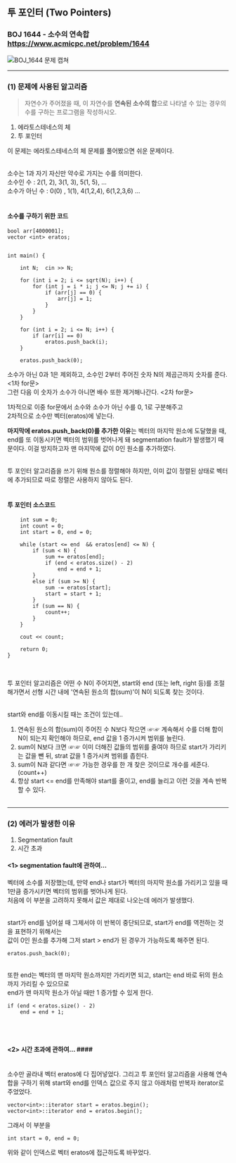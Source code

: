 ## 투 포인터 (Two Pointers)
### BOJ 1644 - 소수의 연속합  <https://www.acmicpc.net/problem/1644>  
  
  
  ![BOJ_1644 문제 캡쳐](https://user-images.githubusercontent.com/83392219/136643382-8e27b480-8df5-4179-8893-7f896195923f.JPG)
  
  
<hr/>  
  
### (1) 문제에 사용된 알고리즘 ###
> 자연수가 주어졌을 때, 이 자연수를 **연속된 소수의 합**으로 나타낼 수 있는 경우의 수를 구하는 프로그램을 작성하시오.  

1. 에라토스테네스의 체
2. 투 포인터

이 문제는 에라토스테네스의 체 문제를 풀어봤으면 쉬운 문제이다.<br><br> 

소수는 1과 자기 자신만 약수로 가지는 수를 의미한다.  
소수인 수 : 2(1, 2), 3(1, 3), 5(1, 5), ...  
소수가 아닌 수 : 0(0) , 1(1), 4(1,2,4), 6(1,2,3,6) ...<br><br>


#### 소수를 구하기 위한 코드 ####  
```
bool arr[4000001];
vector <int> eratos;


int main() {

	int N;	cin >> N;

	for (int i = 2; i <= sqrt(N); i++) {
		for (int j = i * i; j <= N; j += i) {
			if (arr[j] == 0) {
				arr[j] = 1;
			}
		}
	}

	for (int i = 2; i <= N; i++) {
		if (arr[i] == 0)
			eratos.push_back(i);
	}

	eratos.push_back(0);

```

소수가 아닌 0과 1은 제외하고, 소수인 2부터 주어진 숫자 N의 제곱근까지 숫자를 준다. <1차 for문>  
그런 다음 이 숫자가 소수가 아니면 배수 또한 제거해나간다. <2차 for문> <br>

1차적으로 이중 for문에서 소수와 소수가 아닌 수를 0, 1로 구분해주고  
2차적으로 소수만 벡터(eratos)에 넣는다.    

**마지막에 eratos.push_back(0)를 추가한 이유**는 벡터의 마지막 원소에 도달했을 때, end를 또 이동시키면 벡터의 범위를 벗어나게 돼 segmentation fault가 발생했기 때문이다. 이걸 방지하고자 맨 마지막에 값이 0인 원소를 추가하였다. <br> <br>

투 포인터 알고리즘을 쓰기 위해 원소를 정렬해야 하지만, 이미 값이 정렬된 상태로 벡터에 추가되므로 따로 정렬은 사용하지 않아도 된다. <br><br>


#### 투 포인터 소스코드 ####   
```
	int sum = 0;
	int count = 0;
	int start = 0, end = 0;

	while (start <= end  && eratos[end] <= N) {	
		if (sum < N) {
			sum += eratos[end];
			if (end < eratos.size() - 2)
				end = end + 1;
		}
		else if (sum >= N) {
			sum -= eratos[start];
			start = start + 1;
		}
		if (sum == N) {
			count++;
		}
	}
	
	cout << count;

	return 0;
}
```  
<br>

투 포인터 알고리즘은 어떤 수 N이 주어지면,
start와 end (또는 left, right 등)를 조절해가면서 선형 시간 내에 '연속된 원소의 합(sum)'이 N이 되도록 찾는 것이다. <br><br>

start와 end를 이동시킬 때는 조건이 있는데..  
1. 연속된 원소의 합(sum)이 주어진 수 N보다 작으면  ☞☞ 계속해서 수를 더해 합이 N이 되는지 확인해야 하므로,  end 값을 1 증가시켜 범위를 늘린다.
2. sum이 N보다 크면  ☞☞ 이미 더해진 값들의 범위를 줄여야 하므로 start가 가리키는 값을 뺀 뒤, strat 값을 1 증가시켜 범위를 좁힌다.
3. sum이 N과 같다면  ☞☞ 가능한 경우를 한 개 찾은 것이므로 개수를 세준다. (count++)
4. 항상 start <= end를 만족해야 start를 줄이고, end를 늘리고 이런 것을 계속 반복할 수 있다. <br><br>

<hr/>

### (2) 에러가 발생한 이유 ###
1. Segmentation fault
2. 시간 초과

#### <1> segmentation fault에 관하여... ####

벡터에 소수를 저장했는데, 만약 end나 start가 벡터의 마지막 원소를 가리키고 있을 때 1만큼 증가시키면 벡터의 범위를 벗어나게 된다. <br>
처음에 이 부분을 고려하지 못해서 값은 제대로 나오는데 에러가 발생했다. <br><br>

start가 end를 넘어설 때 그제서야 이 반복이 중단되므로, start가 end를 역전하는 것을 표현하기 위해서는 <br>
값이 0인 원소를 추가해 그저 start > end가 된 경우가 가능하도록 해주면 된다.

```
eratos.push_back(0);
```
<br>
또한 end는 벡터의 맨 마지막 원소까지만 가리키면 되고, start는 end 바로 뒤의 원소까지 가리킬 수 있으므로 <br>
end가 맨 마지막 원소가 아닐 때만 1 증가할 수 있게 한다.

```
if (end < eratos.size() - 2)
	end = end + 1;
```
<br><br>

#### <2> 시간 초과에 관하여... #### <br><br>

소수만 골라내 벡터 eratos에 다 집어넣었다. 그리고 투 포인터 알고리즘을 사용해 연속합을 구하기 위해
start와 end를 인덱스 값으로 주지 않고 아래처럼 반복자 iterator로 주었었다.

```
vector<int>::iterator start = eratos.begin();
vector<int>::iterator end = eratos.begin();
```   

그래서 이 부분을 

```
int start = 0, end = 0;
```
위와 같이 인덱스로 벡터 eratos에 접근하도록 바꾸었다.

